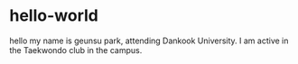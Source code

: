 # hello-world


hello my name is geunsu park, attending Dankook University.
I am active in the Taekwondo club in the campus.
